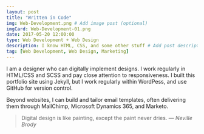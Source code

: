 ```yaml
---
layout: post
title: "Written in Code"
img: Web-Development.png # Add image post (optional)
imgCard: Web-Development-01.png
date: 2017-05-20 12:00:00 
type: Web Development + Web Design
description: I know HTML, CSS, and some other stuff # Add post description (optional)
tag: [Web Development, Web Design, Marketing]
---
```

I am a designer who can digitally implement designs. I work regularly in HTML/CSS and SCSS and pay close attention to responsiveness. I built this portfolio site using Jekyll, but I work regularly within WordPess, and use GitHub for version control.

Beyond websites, I can build and tailor email templates, often delivering them through MailChimp, Microsoft Dynamics 365, and Marketo.

> Digital design is like painting, except the paint never dries. <cite>― Neville Brody</cite>